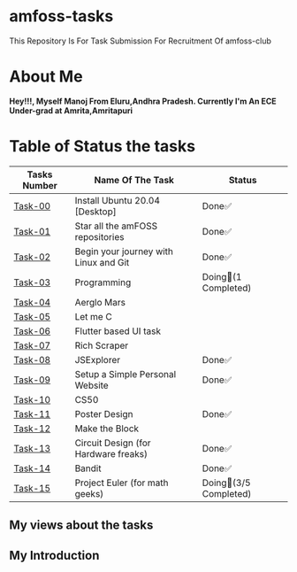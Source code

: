 # amfoss-tasks
This Repository Is For Task Submission For Recruitment Of amfoss-club

# About Me
**Hey!!!, Myself Manoj From Eluru,Andhra Pradesh. Currently I'm An ECE Under-grad at Amrita,Amritapuri**
# Table of Status the tasks 
|**Tasks Number**|**Name Of The Task**|**Status**|
|----|----|----|
[Task-00](https://github.com/DarkHunter1749/amfoss-tasks/tree/dark/task-00)|Install Ubuntu 20.04 [Desktop]|Done✅|
[Task-01](https://github.com/DarkHunter1749/amfoss-tasks/tree/dark/task-01)|Star all the amFOSS repositories|Done✅|
[Task-02](https://github.com/DarkHunter1749/amfoss-tasks/tree/dark/task-02)|Begin your journey with Linux and Git|Done✅|
[Task-03](https://github.com/DarkHunter1749/amfoss-tasks/tree/dark/task-03)|Programming|Doing👀(1 Completed)|
[Task-04](https://github.com/DarkHunter1749/amfoss-tasks/tree/dark/task-04)|Aerglo Mars| |
[Task-05](https://github.com/DarkHunter1749/amfoss-tasks/tree/dark/task-05)|Let me C| |
[Task-06](https://github.com/DarkHunter1749/amfoss-tasks/tree/dark/task-06)|Flutter based UI task| |
[Task-07](https://github.com/DarkHunter1749/amfoss-tasks/tree/dark/task-07)|Rich Scraper| |
[Task-08](https://github.com/DarkHunter1749/amfoss-tasks/tree/dark/task-08)|JSExplorer|Done✅|
[Task-09](https://github.com/DarkHunter1749/amfoss-tasks/tree/dark/task-09)|Setup a Simple Personal Website|Done✅|
[Task-10](https://github.com/DarkHunter1749/amfoss-tasks/tree/dark/task-10)|CS50| |
[Task-11](https://github.com/DarkHunter1749/amfoss-tasks/tree/dark/task-11)|Poster Design|Done✅|
[Task-12](https://github.com/DarkHunter1749/amfoss-tasks/tree/dark/task-12)|Make the Block| | 
[Task-13](https://github.com/DarkHunter1749/amfoss-tasks/tree/dark/task-13)|Circuit Design (for Hardware freaks)|Done✅|
[Task-14](https://github.com/DarkHunter1749/amfoss-tasks/tree/dark/task-14)|Bandit|Done✅|
[Task-15](https://github.com/DarkHunter1749/amfoss-tasks/tree/dark/task-15)|Project Euler (for math geeks)|Doing👀(3/5 Completed)|
## My views about the tasks

## My Introduction
